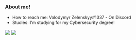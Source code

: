 ### About me!

- How to reach me: Volodymyr Zelenskyy#1337 - On Discord
- Studies: I'm studying for my Cybersecurity degree!
<a>
  <img align="center" src="https://github-readme-stats.vercel.app/api/top-langs/?username=thymester&theme=tokyonight&layout=compact" />
</a>
<a>
  <img align="center" src="https://github-readme-stats.vercel.app/api?username=thymester&theme=tokyonight" />
</a>
